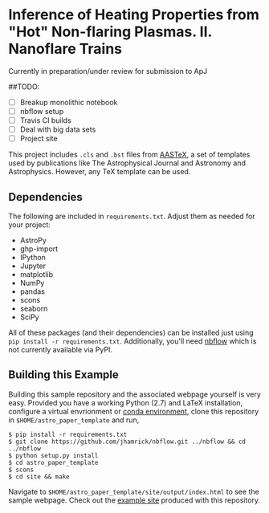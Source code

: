 # Inference of Heating Properties from "Hot" Non-flaring Plasmas. II. Nanoflare Trains
Currently in preparation/under review for submission to ApJ

##TODO:
- [ ] Breakup monolithic notebook
- [ ] nbflow setup
- [ ] Travis CI builds
- [ ] Deal with big data sets
- [ ] Project site

This project includes `.cls` and `.bst` files from [AASTeX](http://journals.aas.org/authors/aastex.html), a set of templates used by publications like The Astrophysical Journal and Astronomy and Astrophysics. However, any TeX template can be used.

## Dependencies
The following are included in `requirements.txt`. Adjust them as needed for your project:

* AstroPy
* ghp-import
* IPython
* Jupyter
* matplotlib
* NumPy
* pandas
* scons
* seaborn
* SciPy

All of these packages (and their dependencies) can be installed just using `pip install -r requirements.txt`. Additionally, you'll need [nbflow](https://github.com/jhamrick/nbflow) which is not currently available via PyPI.


## Building this Example
Building this sample repository and the associated webpage yourself is very easy. Provided you have a working Python (2.7) and LaTeX installation, configure a virtual envrionment or [conda environment](http://conda.pydata.org/docs/using/envs.html), clone this repository in `$HOME/astro_paper_template` and run,
```Shell
$ pip install -r requirements.txt
$ git clone https://github.com/jhamrick/nbflow.git ../nbflow && cd ../nbflow
$ python setup.py install
$ cd astro_paper_template
$ scons
$ cd site && make
```
Navigate to `$HOME/astro_paper_template/site/output/index.html` to see the sample webpage. Check out the [example site](https://wtbarnes.github.io/astro_paper_template/) produced with this repository.

